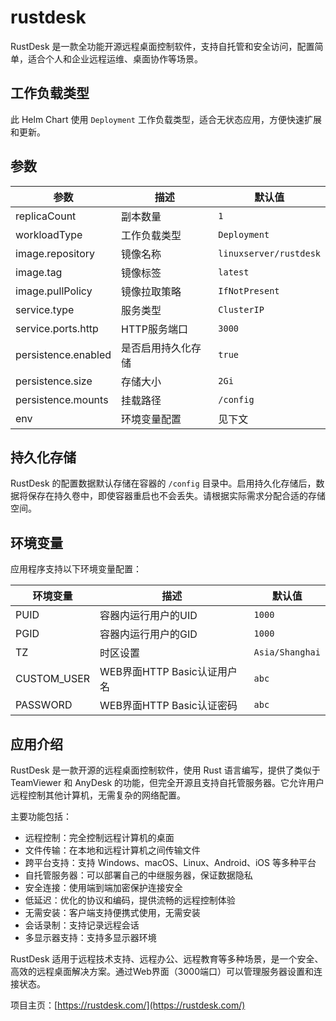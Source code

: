 # rustdesk

RustDesk 是一款全功能开源远程桌面控制软件，支持自托管和安全访问，配置简单，适合个人和企业远程运维、桌面协作等场景。

## 工作负载类型

此 Helm Chart 使用 `Deployment` 工作负载类型，适合无状态应用，方便快速扩展和更新。

## 参数

| 参数                | 描述               | 默认值         |
|---------------------|--------------------|---------------|
| replicaCount        | 副本数量           | `1`           |
| workloadType        | 工作负载类型       | `Deployment`  |
| image.repository    | 镜像名称           | `linuxserver/rustdesk` |
| image.tag           | 镜像标签           | `latest`      |
| image.pullPolicy    | 镜像拉取策略       | `IfNotPresent`|
| service.type        | 服务类型           | `ClusterIP`   |
| service.ports.http  | HTTP服务端口       | `3000`        |
| persistence.enabled | 是否启用持久化存储 | `true`        |
| persistence.size    | 存储大小           | `2Gi`         |
| persistence.mounts  | 挂载路径           | `/config`     |
| env                | 环境变量配置       | 见下文        |

## 持久化存储

RustDesk 的配置数据默认存储在容器的 `/config` 目录中。启用持久化存储后，数据将保存在持久卷中，即使容器重启也不会丢失。请根据实际需求分配合适的存储空间。

## 环境变量

应用程序支持以下环境变量配置：

| 环境变量           | 描述                       | 默认值           |
|--------------------|----------------------------|------------------|
| PUID               | 容器内运行用户的UID        | `1000`           |
| PGID               | 容器内运行用户的GID        | `1000`           |
| TZ                 | 时区设置                   | `Asia/Shanghai`  |
| CUSTOM_USER        | WEB界面HTTP Basic认证用户名 | `abc`            |
| PASSWORD           | WEB界面HTTP Basic认证密码   | `abc`            |

## 应用介绍

RustDesk 是一款开源的远程桌面控制软件，使用 Rust 语言编写，提供了类似于 TeamViewer 和 AnyDesk 的功能，但完全开源且支持自托管服务器。它允许用户远程控制其他计算机，无需复杂的网络配置。

主要功能包括：
- 远程控制：完全控制远程计算机的桌面
- 文件传输：在本地和远程计算机之间传输文件
- 跨平台支持：支持 Windows、macOS、Linux、Android、iOS 等多种平台
- 自托管服务器：可以部署自己的中继服务器，保证数据隐私
- 安全连接：使用端到端加密保护连接安全
- 低延迟：优化的协议和编码，提供流畅的远程控制体验
- 无需安装：客户端支持便携式使用，无需安装
- 会话录制：支持记录远程会话
- 多显示器支持：支持多显示器环境

RustDesk 适用于远程技术支持、远程办公、远程教育等多种场景，是一个安全、高效的远程桌面解决方案。通过Web界面（3000端口）可以管理服务器设置和连接状态。

项目主页：[https://rustdesk.com/](https://rustdesk.com/)